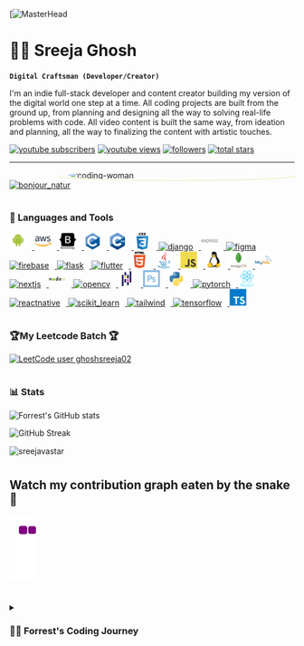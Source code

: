 [![MasterHead](https://camo.githubusercontent.com/cceb98265f0226a790be96288cd9753481531c3908c6ca4e636f42f258c7f350/68747470733a2f2f6465762d746f2d75706c6f6164732e73332e616d617a6f6e6177732e636f6d2f75706c6f6164732f61727469636c65732f3871697963626678766d317730726469376565332e676966)


# 🏄‍♂️ Sreeja Ghosh

**`Digital Craftsman (Developer/Creator)`**

I'm an indie full-stack developer and content creator building my version of the digital world one step at a time. All coding projects are built from the ground up, from planning and designing all the way to solving real-life problems with code. All video content is built the same way, from ideation and planning, all the way to finalizing the content with artistic touches. 

   <p align="left">
      <a href="https://www.youtube.com/c/fknight?sub_confirmation=1">
         <img alt="youtube subscribers" title="Subscribe to my YouTube channel" src="https://custom-icon-badges.demolab.com/youtube/channel/subscribers/UC2WHjPDvbE6O328n17ZGcfg?color=%23E05D44&label=SUBSCRIBE&logo=video&logoColor=white&style=for-the-badge&labelColor=CE4630"/></a> 
      <a href="https://www.youtube.com/c/fknight">
         <img alt="youtube views" title="YouTube views" src="https://custom-icon-badges.demolab.com/youtube/channel/views/UC2WHjPDvbE6O328n17ZGcfg?color=%23E1AD0E&logo=eye&logoColor=white&style=for-the-badge&labelColor=C79600"/></a> 
      <a href="https://github.com/ForrestKnight?tab=followers">
         <img alt="followers" title="Follow me on Github" src="https://custom-icon-badges.demolab.com/github/followers/ForrestKnight?color=236ad3&labelColor=1155ba&style=for-the-badge&logo=person-add&label=Follow&logoColor=white"/></a>
      <a href="https://github.com/ForrestKnight?tab=repositories&sort=stargazers">
         <img alt="total stars" title="Total stars on GitHub" src="https://custom-icon-badges.demolab.com/github/stars/ForrestKnight?color=55960c&style=for-the-badge&labelColor=488207&logo=star"/></a>
   </p>

---



<!-- <img align="right" width="400" src="https://static.wixstatic.com/media/ab056a_a8cfa7317713482dbf3047c04719a41c~mv2.gif" alt="Coding"> -->
<img align="right" width="400" src="https://user-images.githubusercontent.com/74038190/241764371-9d0fd0c4-5c7f-4122-b884-64a1e1685d2d.gif" style="max-width: 100%; display: inline-block; border-radius: 48%; box-shadow: 1px 1px 2px palegoldenrod; padding-left: 22px;" alt="coding-woman">

<p align="left"> <a href="https://twitter.com/bonjour_natur" target="blank"><img src="https://img.shields.io/twitter/follow/bonjour_natur?logo=twitter&style=for-the-badge" alt="bonjour_natur" /></a> </p>



<!-- ### Blogs posts -->
<!-- BLOG-POST-LIST:START -->
<!-- BLOG-POST-LIST:END -->
#

### 🧰 Languages and Tools
<p align="left">
<a href="https://developer.android.com" target="_blank" rel="noreferrer"> <img src="https://raw.githubusercontent.com/devicons/devicon/master/icons/android/android-original-wordmark.svg" alt="android"  width="30px" style="padding-right:10px;"/> </a> 
<a href="https://aws.amazon.com" target="_blank" rel="noreferrer"> <img src="https://raw.githubusercontent.com/devicons/devicon/master/icons/amazonwebservices/amazonwebservices-original-wordmark.svg" alt="aws"  width="30px" style="padding-right:10px;"/> 
</a> <a href="https://getbootstrap.com" target="_blank" rel="noreferrer"> <img src="https://raw.githubusercontent.com/devicons/devicon/master/icons/bootstrap/bootstrap-plain-wordmark.svg" alt="bootstrap"  width="30px" style="padding-right:10px;"/> </a> 
<a href="https://www.cprogramming.com/" target="_blank" rel="noreferrer"> <img src="https://raw.githubusercontent.com/devicons/devicon/master/icons/c/c-original.svg" alt="c"  width="30px" style="padding-right:10px;"/> </a>
<a href="https://www.w3schools.com/cpp/" target="_blank" rel="noreferrer"> <img src="https://raw.githubusercontent.com/devicons/devicon/master/icons/cplusplus/cplusplus-original.svg" alt="cplusplus"  width="30px" style="padding-right:10px;"/> 
</a> <a href="https://www.w3schools.com/css/" target="_blank" rel="noreferrer"> <img src="https://raw.githubusercontent.com/devicons/devicon/master/icons/css3/css3-original-wordmark.svg" alt="css3" width="30px" style="padding-right:10px;"/> </a>
<a href="https://www.djangoproject.com/" target="_blank" rel="noreferrer"> <img src="https://cdn.worldvectorlogo.com/logos/django.svg" alt="django"  width="30px" style="padding-right:10px;"> </a> 
<a href="https://expressjs.com" target="_blank" rel="noreferrer"> <img src="https://raw.githubusercontent.com/devicons/devicon/master/icons/express/express-original-wordmark.svg" alt="express"  width="30px" style="padding-right:10px;"/> </a> 
<a href="https://www.figma.com/" target="_blank" rel="noreferrer"> <img src="https://www.vectorlogo.zone/logos/figma/figma-icon.svg" alt="figma" width="30px" style="padding-right:10px;"/> </a>
<a href="https://firebase.google.com/" target="_blank" rel="noreferrer"> <img src="https://www.vectorlogo.zone/logos/firebase/firebase-icon.svg" alt="firebase"  width="30px" style="padding-right:10px;"/> </a> 
<a href="https://flask.palletsprojects.com/" target="_blank" rel="noreferrer"> <img src="https://www.vectorlogo.zone/logos/pocoo_flask/pocoo_flask-icon.svg" alt="flask"  width="30px" style="padding-right:10px;"/> </a>
<a href="https://flutter.dev" target="_blank" rel="noreferrer"> <img src="https://www.vectorlogo.zone/logos/flutterio/flutterio-icon.svg" alt="flutter" width="30px" style="padding-right:10px;"/> </a>
<a href="https://www.w3.org/html/" target="_blank" rel="noreferrer"> <img src="https://raw.githubusercontent.com/devicons/devicon/master/icons/html5/html5-original-wordmark.svg" alt="html5"  width="30px" style="padding-right:10px;"/> </a>
<a href="https://www.java.com" target="_blank" rel="noreferrer"> <img src="https://raw.githubusercontent.com/devicons/devicon/master/icons/java/java-original.svg" alt="java"  width="30px" style="padding-right:10px;"/> </a> 
<a href="https://developer.mozilla.org/en-US/docs/Web/JavaScript" target="_blank" rel="noreferrer"> <img src="https://raw.githubusercontent.com/devicons/devicon/master/icons/javascript/javascript-original.svg" alt="javascript" width="30px" style="padding-right:10px;"/> </a> <a href="https://www.linux.org/" target="_blank" rel="noreferrer"> <img src="https://raw.githubusercontent.com/devicons/devicon/master/icons/linux/linux-original.svg" alt="linux"  width="30px" style="padding-right:10px;"/> </a> 
<a href="https://www.mongodb.com/" target="_blank" rel="noreferrer"> <img src="https://raw.githubusercontent.com/devicons/devicon/master/icons/mongodb/mongodb-original-wordmark.svg" alt="mongodb"  width="30px" style="padding-right:10px;"/> </a>
<a href="https://www.mysql.com/" target="_blank" rel="noreferrer"> <img src="https://raw.githubusercontent.com/devicons/devicon/master/icons/mysql/mysql-original-wordmark.svg" alt="mysql"  width="30px" style="padding-right:10px;"/> </a> 
<a href="https://nextjs.org/" target="_blank" rel="noreferrer"> <img src="https://cdn.worldvectorlogo.com/logos/nextjs-2.svg" alt="nextjs"  width="30px" style="padding-right:10px;"/> </a> 
<a href="https://nodejs.org" target="_blank" rel="noreferrer"> <img src="https://raw.githubusercontent.com/devicons/devicon/master/icons/nodejs/nodejs-original-wordmark.svg" alt="nodejs" width="30px" style="padding-right:10px;"/> </a> 
<a href="https://opencv.org/" target="_blank" rel="noreferrer"> <img src="https://www.vectorlogo.zone/logos/opencv/opencv-icon.svg" alt="opencv"  width="30px" style="padding-right:10px;"/> </a> 
<a href="https://pandas.pydata.org/" target="_blank" rel="noreferrer"> <img src="https://raw.githubusercontent.com/devicons/devicon/2ae2a900d2f041da66e950e4d48052658d850630/icons/pandas/pandas-original.svg" alt="pandas"  width="30px" style="padding-right:10px;"/> </a> 
<a href="https://www.photoshop.com/en" target="_blank" rel="noreferrer"> <img src="https://raw.githubusercontent.com/devicons/devicon/master/icons/photoshop/photoshop-line.svg" alt="photoshop"  width="30px" style="padding-right:10px;"/> </a> 
<a href="https://www.python.org" target="_blank" rel="noreferrer"> <img src="https://raw.githubusercontent.com/devicons/devicon/master/icons/python/python-original.svg" alt="python"  width="30px" style="padding-right:10px;"/> </a>
<a href="https://pytorch.org/" target="_blank" rel="noreferrer"> <img src="https://www.vectorlogo.zone/logos/pytorch/pytorch-icon.svg" alt="pytorch"  width="30px" style="padding-right:10px;"/> </a> 
<a href="https://reactjs.org/" target="_blank" rel="noreferrer"> <img src="https://raw.githubusercontent.com/devicons/devicon/master/icons/react/react-original-wordmark.svg" alt="react"  width="30px" style="padding-right:10px;"/> </a> 
<a href="https://reactnative.dev/" target="_blank" rel="noreferrer"> <img src="https://reactnative.dev/img/header_logo.svg" alt="reactnative"  width="30px" style="padding-right:10px;"/> </a> 
<a href="https://scikit-learn.org/" target="_blank" rel="noreferrer"> <img src="https://upload.wikimedia.org/wikipedia/commons/0/05/Scikit_learn_logo_small.svg" alt="scikit_learn"  width="30px" style="padding-right:10px;"/> </a>
<a href="https://tailwindcss.com/" target="_blank" rel="noreferrer"> <img src="https://www.vectorlogo.zone/logos/tailwindcss/tailwindcss-icon.svg" alt="tailwind"  width="30px" style="padding-right:10px;"/> </a>
<a href="https://www.tensorflow.org" target="_blank" rel="noreferrer"> <img src="https://www.vectorlogo.zone/logos/tensorflow/tensorflow-icon.svg" alt="tensorflow"  width="30px" style="padding-right:10px;"/> </a> 
<a href="https://www.typescriptlang.org/" target="_blank" rel="noreferrer"> <img src="https://raw.githubusercontent.com/devicons/devicon/master/icons/typescript/typescript-original.svg" alt="typescript"  width="30px" style="padding-right:10px;"/> </a>
</p>





#

### 🏆My Leetcode Batch 🏆
[![LeetCode user ghoshsreeja02](https://img.shields.io/badge/dynamic/json?style=for-the-badge&labelColor=black&color=%23ffa116&label=Solved&query=solvedOverTotal&url=https%3A%2F%2Fleetcode-badge.vercel.app%2Fapi%2Fusers%2Fghoshsreeja02&logo=leetcode&logoColor=yellow)](https://leetcode.com/ghoshsreeja02/)
#

### 📊 Stats

![Forrest's GitHub stats](https://github-readme-stats.vercel.app/api?username=Sreejavastar&sh_icons=true&theme=gruvbox)

![GitHub Streak](https://streak-stats.demolab.com?user=Sreejavastar&theme=gruvbox&border_radius=4.5) 

<p><img align="center" src="https://github-readme-stats.vercel.app/api/top-langs?username=sreejavastar&show_icons=true&locale=en&layout=compact" alt="sreejavastar" /></p> 

#


## Watch my contribution graph eaten by the snake🐍
![snake gif](https://github.com/Sreejavastar/Sreejavastar/blob/output/github-contribution-grid-snake.gif)


#

<details>
 <summary><h3>👨‍💻 Forrest's Coding Journey</h3></summary>
   I started my coding journey as a naive computer science student with a passion to learn everything I could about this programming world - code, unix, linux, theory. And all the while, teaching myself iOS development with a dream to build my own app, but that soon got overshadowed by my desire to excel in Java. A desire that landed me a full-stack software engineering job upon graduation. However, I had another desire I had been pursuing throughout this time - YouTube content creation. I eventually ended up quitting my software engineering job to pursue YouTube full-time, and that has been my focus ever since. But there's something that's always bothered me about my journey - abandoning my dream of building my own app to pursue the safe route, a job. Now I've already taken the leap away from that safety net into this uncomfortable, unexplored world that it being a creator. And it worked out, but again, it became comfortable. It's easier to create a video than go out on a ledge and build my own product. I do have to eat, at the end of the day, but I think it's time. It's time to get uncomfortable again. I have a burning desire to get back on the horse, and fulfill that dream younger me had of building my own app, my own product. And in order to do that, I'll be implmementing a few measures to streamline my YouTube content to focus more time on fulfilling that dream - a dream that I'll be ready to tackle in 2023 due to the measure I'm putting in place now until the end of 2022. Don't wait up, because I'm coming.
- 🔭 I’m currently working on [3D-Deep Learning on Medical Images](https://github.com/Sreejavastar/3D-Deep-Learning-on-Medical-Images)

- 👩‍💼My portfolio website link: https://sreeja-ghosh-portfolio-website.netlify.app/ 

- 🌱 I’m currently learning **DevOps**

- 👯 I’m looking to collaborate on **ABOVE MENTIONED!!**

- 🤝 I’m looking for help with **Deep Learning and AI**

- 👨‍💻 All of my projects are available at [https://github.com/Sreejavastar](https://github.com/Sreejavastar)

- 📝 I regularly write articles on [https://medium.com/@ghoshsreeja02](https://medium.com/@ghoshsreeja02)

- 💬 Ask me about **HTML , CSS , JavaScript, Node.js , VS-CODE , C++ , Data Structures and Algorithms**

- 📫 How to reach me **ghoshsreeja02@gmail.com**

- 📄 Know about my experiences [https://drive.google.com/file/d/1bS3t-cU-OAepwebjZ1WpYA-UCxgEdILy/view?usp=sharing](https://drive.google.com/file/d/1bS3t-cU-OAepwebjZ1WpYA-UCxgEdILy/view?usp=sharing)

- ⚡ Fun fact **IPeople call me funny!!😅**
- <h3 align="left">Connect with me:</h3>
<p align="left">
<a href="https://dev.to/sreejavastar" target="blank"><img align="center" src="https://raw.githubusercontent.com/rahuldkjain/github-profile-readme-generator/master/src/images/icons/Social/devto.svg" alt="sreejavastar" height="30" width="40" /></a>
<a href="https://twitter.com/bonjour_natur" target="blank"><img align="center" src="https://raw.githubusercontent.com/rahuldkjain/github-profile-readme-generator/master/src/images/icons/Social/twitter.svg" alt="bonjour_natur" height="30" width="40" /></a>
<a href="https://linkedin.com/in/sreeja-ghosh-a9522a1b6" target="blank"><img align="center" src="https://raw.githubusercontent.com/rahuldkjain/github-profile-readme-generator/master/src/images/icons/Social/linked-in-alt.svg" alt="sreeja-ghosh-a9522a1b6" height="30" width="40" /></a>
<a href="https://stackoverflow.com/users/17463008" target="blank"><img align="center" src="https://raw.githubusercontent.com/rahuldkjain/github-profile-readme-generator/master/src/images/icons/Social/stack-overflow.svg" alt="17463008" height="30" width="40" /></a>
<a href="https://kaggle.com/sreejaghosh" target="blank"><img align="center" src="https://raw.githubusercontent.com/rahuldkjain/github-profile-readme-generator/master/src/images/icons/Social/kaggle.svg" alt="sreejaghosh" height="30" width="40" /></a>
<a href="https://instagram.com/sreejavastar" target="blank"><img align="center" src="https://raw.githubusercontent.com/rahuldkjain/github-profile-readme-generator/master/src/images/icons/Social/instagram.svg" alt="sreejavastar" height="30" width="40" /></a>
<a href="https://medium.com/ghoshsreeja02" target="blank"><img align="center" src="https://raw.githubusercontent.com/rahuldkjain/github-profile-readme-generator/master/src/images/icons/Social/medium.svg" alt="ghoshsreeja02" height="30" width="40" /></a>
<a href="https://www.youtube.com/c/sreeja ghosh" target="blank"><img align="center" src="https://raw.githubusercontent.com/rahuldkjain/github-profile-readme-generator/master/src/images/icons/Social/youtube.svg" alt="sreeja ghosh" height="30" width="40" /></a>
<a href="https://www.codechef.com/users/sreejava" target="blank"><img align="center" src="https://cdn.jsdelivr.net/npm/simple-icons@3.1.0/icons/codechef.svg" alt="sreejava" height="30" width="40" /></a>
<a href="https://www.hackerrank.com/ghoshsreeja02" target="blank"><img align="center" src="https://raw.githubusercontent.com/rahuldkjain/github-profile-readme-generator/master/src/images/icons/Social/hackerrank.svg" alt="ghoshsreeja02" height="30" width="40" /></a>
<a href="https://codeforces.com/profile/sreejava" target="blank"><img align="center" src="https://raw.githubusercontent.com/rahuldkjain/github-profile-readme-generator/master/src/images/icons/Social/codeforces.svg" alt="sreejava" height="30" width="40" /></a>
<a href="https://www.leetcode.com/ghoshsreeja02" target="blank"><img align="center" src="https://raw.githubusercontent.com/rahuldkjain/github-profile-readme-generator/master/src/images/icons/Social/leet-code.svg" alt="ghoshsreeja02" height="30" width="40" /></a>
<a href="https://auth.geeksforgeeks.org/user/ghoshsreeja02" target="blank"><img align="center" src="https://raw.githubusercontent.com/rahuldkjain/github-profile-readme-generator/master/src/images/icons/Social/geeks-for-geeks.svg" alt="ghoshsreeja02" height="30" width="40" /></a>
</p>

[website]: https://sreeja-ghosh-portfolio-website.netlify.app/



